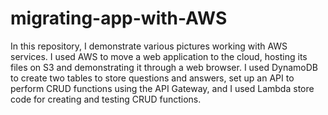 # migrating-app-with-AWS
In this repository, I demonstrate various pictures working with AWS services. I used AWS to move a web application to the cloud, hosting its files on S3 and demonstrating it through a web browser. I used DynamoDB to create two tables to store questions and answers, set up an API to perform CRUD functions using the API Gateway, and I used Lambda store code for creating and testing CRUD functions.
